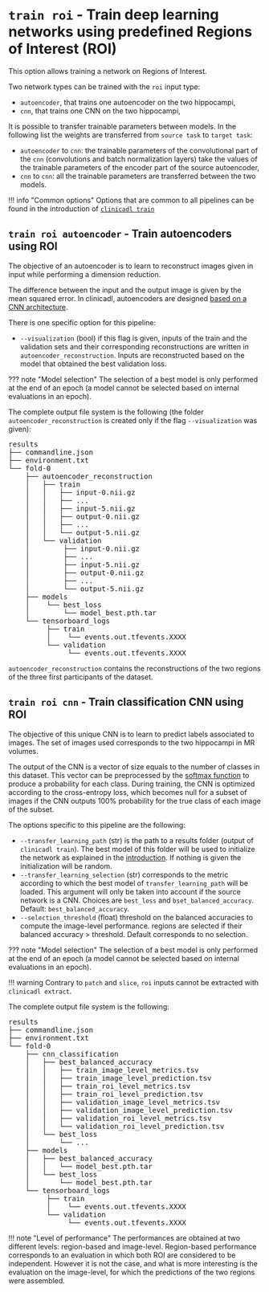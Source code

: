 # `train roi` - Train deep learning networks using predefined Regions of Interest (ROI)

This option allows training a network on Regions of Interest.

Two network types can be trained with the `roi` input type:

- `autoencoder`, that trains one autoencoder on the two hippocampi,
- `cnn`, that trains one CNN on the two hippocampi,

It is possible to transfer trainable parameters between models. In the following list the weights are transferred 
from `source task` to `target task`:

- `autoencoder` to `cnn`: the trainable parameters of the convolutional part of the `cnn` 
(convolutions and batch normalization layers) take the values of the trainable parameters of the encoder part of the source autoencoder,
- `cnn` to `cnn`: all the trainable parameters are transferred between the two models.

!!! info "Common options"
    Options that are common to all pipelines can be found in the introduction of [`clinicadl train`](./Introduction.md#running-the-pipeline)

## `train roi autoencoder` - Train autoencoders using ROI

The objective of an autoencoder is to learn to reconstruct images given in input while performing a dimension reduction. 

The difference between the input and the output image is given by the mean squared error.
In clinicadl, autoencoders are designed [based on a CNN architecture](./Introduction.md#autoencoders-construction-from-cnn-architectures). 

There is one specific option for this pipeline: 

- `--visualization` (bool) if this flag is given, inputs of the train and
the validation sets and their corresponding reconstructions are written in `autoencoder_reconstruction`.
Inputs are reconstructed based on the model that obtained the best validation loss.

??? note "Model selection"
    The selection of a best model is only performed at the end of an epoch 
    (a model cannot be selected based on internal evaluations in an epoch).

The complete output file system is the following (the folder `autoencoder_reconstruction` is created only if the 
flag `--visualization` was given):

<pre>
results
├── commandline.json
├── environment.txt
└── fold-0
    ├── autoencoder_reconstruction
    │   ├── train
    │   │   ├── input-0.nii.gz
    │   │   ├── ...
    │   │   ├── input-5.nii.gz
    │   │   ├── output-0.nii.gz
    │   │   ├── ...
    │   │   └── output-5.nii.gz
    │   └── validation
    │        ├── input-0.nii.gz
    │        ├── ...
    │        ├── input-5.nii.gz
    │        ├── output-0.nii.gz
    │        ├── ...
    │        └── output-5.nii.gz
    ├── models
    │    └── best_loss
    │        └── model_best.pth.tar
    └── tensorboard_logs
         ├── train
         │    └── events.out.tfevents.XXXX
         └── validation
              └── events.out.tfevents.XXXX
</pre>

`autoencoder_reconstruction` contains the reconstructions of the two regions of the three first participants of the dataset.

## `train roi cnn` - Train classification CNN using ROI

The objective of this unique CNN is to learn to predict labels associated to images.
The set of images used corresponds to the two hippocampi in MR volumes.

The output of the CNN is a vector of size equals to the number of classes in this dataset.
This vector can be preprocessed by the [softmax function](https://pytorch.org/docs/master/generated/torch.nn.Softmax.html) 
to produce a probability for each class. During training, the CNN is optimized according to the cross-entropy loss, 
which becomes null for a subset of images if the CNN outputs 100% probability for the true class of each image of the subset.

The options specific to this pipeline are the following:

- `--transfer_learning_path` (str) is the path to a results folder (output of `clinicadl train`). 
The best model of this folder will be used to initialize the network as explained in the [introduction](./Image.md). 
If nothing is given the initialization will be random.
- `--transfer_learning_selection` (str) corresponds to the metric according to which the best model of `transfer_learning_path` will be loaded. 
This argument will only be taken into account if the source network is a CNN. 
Choices are `best_loss` and `bset_balanced_accuracy`.  Default: `best_balanced_accuracy`.
- `--selection_threshold` (float) threshold on the balanced accuracies to compute the image-level performance. 
regions are selected if their balanced accuracy > threshold. Default corresponds to no selection.

??? note "Model selection"
    The selection of a best model is only performed at the end of an epoch 
    (a model cannot be selected based on internal evaluations in an epoch).

!!! warning
    Contrary to `patch` and `slice`, `roi` inputs cannot be extracted with `clinicadl extract`.

The complete output file system is the following:

<pre>
results
├── commandline.json
├── environment.txt
└── fold-0
    ├── cnn_classification
    │   ├── best_balanced_accuracy
    │   │   ├── train_image_level_metrics.tsv
    │   │   ├── train_image_level_prediction.tsv
    │   │   ├── train_roi_level_metrics.tsv
    │   │   ├── train_roi_level_prediction.tsv
    │   │   ├── validation_image_level_metrics.tsv
    │   │   ├── validation_image_level_prediction.tsv
    │   │   ├── validation_roi_level_metrics.tsv
    │   │   └── validation_roi_level_prediction.tsv
    │   └── best_loss
    │       └── ...
    ├── models
    │   ├── best_balanced_accuracy
    │   │   └── model_best.pth.tar
    │   └── best_loss
    │       └── model_best.pth.tar
    └── tensorboard_logs
         ├── train
         │    └── events.out.tfevents.XXXX
         └── validation
              └── events.out.tfevents.XXXX
</pre>

!!! note "Level of performance"
    The performances are obtained at two different levels: region-based and image-level.
    Region-based performance corresponds to an evaluation in which both ROI are considered to be independent.
    However it is not the case, and what is more interesting is the evaluation on the image-level, 
    for which the predictions of the two regions were assembled.
